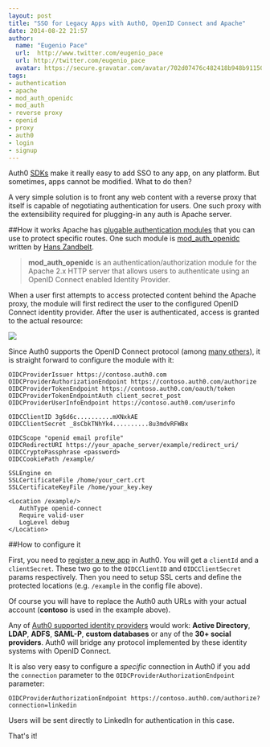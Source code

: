 ```yaml
---
layout: post
title: "SSO for Legacy Apps with Auth0, OpenID Connect and Apache"
date: 2014-08-22 21:57
author:
  name: "Eugenio Pace"
  url:  http://www.twitter.com/eugenio_pace
  url: http://twitter.com/eugenio_pace
  avatar: https://secure.gravatar.com/avatar/702d07476c482418b948b911504137a5?s=60
tags:
- authentication
- apache
- mod_auth_openidc
- mod_auth
- reverse proxy
- openid
- proxy
- auth0
- login
- signup
---
```


Auth0 [SDKs](https://docs.auth0.com) make it really easy to add SSO to any app, on any platform. But sometimes, apps cannot be modified. What to do then?

A very simple solution is to front any web content with a reverse proxy that itself is capable of negotiating authentication for users. One such proxy with the extensibility required for plugging-in any auth is Apache server.

##How it works
Apache has [plugable authentication modules](http://httpd.apache.org/docs/current/mod/mod_auth_basic.html#authbasicprovider) that you can use to protect specific routes. One such module is [mod_auth_openidc](https://github.com/pingidentity/mod_auth_openidc) written by [Hans Zandbelt](http://hanszandbelt.wordpress.com/).

> __mod_auth_openidc__ is an authentication/authorization module for the Apache 2.x HTTP server that allows users to authenticate using an OpenID Connect enabled Identity Provider.

When a user first attempts to access protected content behind the Apache proxy, the module will first redirect the user to the configured OpenID Connect identity provider. After the user is authenticated, access is granted to the actual resource:

![](https://docs.google.com/drawings/d/1ePWbU0cqsKuskGrzKZrpwylp3Q10evHKxv_2MvJ5DQw/pub?w=811&amp;h=340)

Since Auth0 supports the OpenID Connect protocol (among [many others](https://docs.auth0.com/protocols)), it is straight forward to configure the module with it:

```
OIDCProviderIssuer https://contoso.auth0.com
OIDCProviderAuthorizationEndpoint https://contoso.auth0.com/authorize
OIDCProviderTokenEndpoint https://contoso.auth0.com/oauth/token
OIDCProviderTokenEndpointAuth client_secret_post
OIDCProviderUserInfoEndpoint https://contoso.auth0.com/userinfo

OIDCClientID 3g6d6c..........mXNxkAE
OIDCClientSecret _8sCbkTNhYk4..........8u3mdvRFWBx

OIDCScope "openid email profile"
OIDCRedirectURI https://your_apache_server/example/redirect_uri/
OIDCCryptoPassphrase <password>
OIDCCookiePath /example/

SSLEngine on
SSLCertificateFile /home/your_cert.crt
SSLCertificateKeyFile /home/your_key.key

<Location /example/>
   AuthType openid-connect
   Require valid-user
   LogLevel debug
</Location>
```

##How to configure it

First, you need to [register a new app](https://app.myauth0.com/#/applications/create) in Auth0. You will get a `clientId` and a `clientSecret`. These two go to the `OIDCClientID` and `OIDCClientSecret` params respectively. Then you need to setup SSL certs and define the protected locations (e.g. `/example` in the config file above).

Of course you will have to replace the Auth0 auth URLs with your actual account (__contoso__ is used in the example above). 

Any of [Auth0 supported identity providers](https://docs.auth0.com/identityproviders) would work: __Active Directory__, __LDAP__, __ADFS__, __SAML-P__, __custom databases__ or any of the __30+ social providers__. Auth0 will bridge any protocol implemented by these identity systems with OpenID Connect.

It is also very easy to configure a _specific_ connection in Auth0 if you add the `connection` parameter to the `OIDCProviderAuthorizationEndpoint` parameter:

```
OIDCProviderAuthorizationEndpoint https://contoso.auth0.com/authorize?connection=linkedin
```

Users will be sent directly to LinkedIn for authentication in this case.

That's it!
